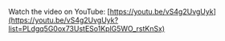 Watch the video on YouTube: [https://youtu.be/vS4g2UvgUyk](https://youtu.be/vS4g2UvgUyk?list=PLdgq5G0ox73UstESo1KplG5WO_rstKnSx)